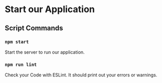 # Start our Application

## Script Commands

### `npm start`

Start the server to run our application.

### `npm run lint`

Check your Code with ESLint. It should print out your errors or warnings.
